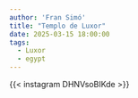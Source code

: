 ```yaml
---
author: 'Fran Simó'
title: "Templo de Luxor"
date: 2025-03-15 18:00:00
tags:
  - Luxor 
  - egypt
---
```


{{< instagram DHNVsoBIKde >}}